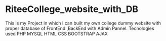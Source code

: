# RiteeCollege_website_with_DB
This is my Project in which I can built my own college dummy website with proper database of FrontEnd ,BackEnd with Admin Pannel. Tecnologies used PHP MYSQL HTML CSS BOOTSTRAP AJAX
